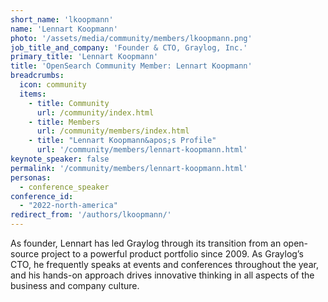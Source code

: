 ```yaml
---
short_name: 'lkoopmann'
name: 'Lennart Koopmann'
photo: '/assets/media/community/members/lkoopmann.png'
job_title_and_company: 'Founder & CTO, Graylog, Inc.'
primary_title: 'Lennart Koopmann'
title: 'OpenSearch Community Member: Lennart Koopmann'
breadcrumbs:
  icon: community
  items:
    - title: Community
      url: /community/index.html
    - title: Members
      url: /community/members/index.html
    - title: "Lennart Koopmann&apos;s Profile"
      url: '/community/members/lennart-koopmann.html'
keynote_speaker: false
permalink: '/community/members/lennart-koopmann.html'
personas:
  - conference_speaker
conference_id:
  - "2022-north-america"
redirect_from: '/authors/lkoopmann/'
---
```

As founder, Lennart has led Graylog through its transition from an open-source project to a powerful product portfolio since 2009. As Graylog’s CTO, he frequently speaks at events and conferences throughout the year, and his hands-on approach drives innovative thinking in all aspects of the business and company culture.
